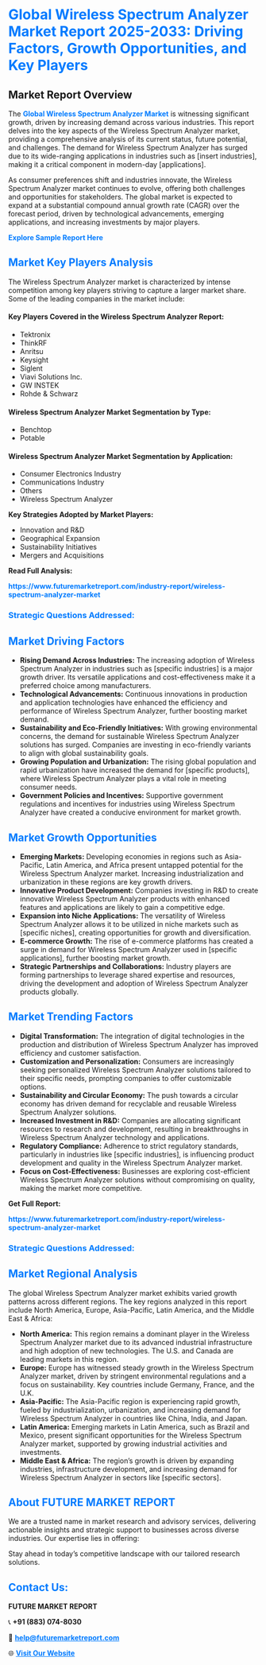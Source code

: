 <h1 style="color: #007BFF;">Global Wireless Spectrum Analyzer Market Report 2025-2033: Driving Factors, Growth Opportunities, and Key Players</h1>

<section id="overview">
<h2>Market Report Overview</h2>
<p>The <a href="https://www.futuremarketreport.com/industry-report/wireless-spectrum-analyzer-market" style="color: #007BFF; text-decoration: none;"><strong>Global Wireless Spectrum Analyzer Market</strong></a> is witnessing significant growth, driven by increasing demand across various industries. This report delves into the key aspects of the Wireless Spectrum Analyzer market, providing a comprehensive analysis of its current status, future potential, and challenges. The demand for Wireless Spectrum Analyzer has surged due to its wide-ranging applications in industries such as [insert industries], making it a critical component in modern-day [applications].</p>
<p>As consumer preferences shift and industries innovate, the Wireless Spectrum Analyzer market continues to evolve, offering both challenges and opportunities for stakeholders. The global market is expected to expand at a substantial compound annual growth rate (CAGR) over the forecast period, driven by technological advancements, emerging applications, and increasing investments by major players.</p>
</section>

<section id="overview">
<p><a href="https://www.futuremarketreport.com/request-sample/reportId=128474" style="color: #007BFF; text-decoration: none;"><strong>Explore Sample Report Here</strong></a></p>
</section>

<section id="key-players">
<h2 style="color: #007BFF;">Market Key Players Analysis</h2>
<p>The Wireless Spectrum Analyzer market is characterized by intense competition among key players striving to capture a larger market share. Some of the leading companies in the market include:</p>
<h4>Key Players Covered in the Wireless Spectrum Analyzer Report:</h4>
<ul><li>Tektronix</li><li>ThinkRF</li><li>Anritsu</li><li>Keysight</li><li>Siglent</li><li>Viavi Solutions Inc.</li><li>GW INSTEK</li><li>Rohde &amp; Schwarz</li></ul>
<h4>Wireless Spectrum Analyzer Market Segmentation by Type:</h4>
<ul><li>Benchtop</li><li>Potable</li></ul>

<h4>Wireless Spectrum Analyzer Market Segmentation by Application:</h4>
<ul><li>Consumer Electronics Industry</li><li>Communications Industry</li><li>Others</li><li>Wireless Spectrum Analyzer</li></ul>
<p><strong>Key Strategies Adopted by Market Players:</strong></p>
<ul>
<li>Innovation and R&D</li>
<li>Geographical Expansion</li>
<li>Sustainability Initiatives</li>
<li>Mergers and Acquisitions</li>
</ul>
</section>

<section>
<p><strong>Read Full Analysis: </strong></p><a href="https://www.futuremarketreport.com/industry-report/wireless-spectrum-analyzer-market" style="color: #007BFF; text-decoration: none;"><strong>https://www.futuremarketreport.com/industry-report/wireless-spectrum-analyzer-market</strong></a>
<h3 style="color: #007BFF;">Strategic Questions Addressed:</h3>
</section>

<section id="driving-factors">
<h2 style="color: #007BFF;">Market Driving Factors</h2>
<ul>
<li><strong>Rising Demand Across Industries:</strong> The increasing adoption of Wireless Spectrum Analyzer in industries such as [specific industries] is a major growth driver. Its versatile applications and cost-effectiveness make it a preferred choice among manufacturers.</li>
<li><strong>Technological Advancements:</strong> Continuous innovations in production and application technologies have enhanced the efficiency and performance of Wireless Spectrum Analyzer, further boosting market demand.</li>
<li><strong>Sustainability and Eco-Friendly Initiatives:</strong> With growing environmental concerns, the demand for sustainable Wireless Spectrum Analyzer solutions has surged. Companies are investing in eco-friendly variants to align with global sustainability goals.</li>
<li><strong>Growing Population and Urbanization:</strong> The rising global population and rapid urbanization have increased the demand for [specific products], where Wireless Spectrum Analyzer plays a vital role in meeting consumer needs.</li>
<li><strong>Government Policies and Incentives:</strong> Supportive government regulations and incentives for industries using Wireless Spectrum Analyzer have created a conducive environment for market growth.</li>
</ul>
</section>

<section id="growth-opportunities">
<h2 style="color: #007BFF;">Market Growth Opportunities</h2>
<ul>
<li><strong>Emerging Markets:</strong> Developing economies in regions such as Asia-Pacific, Latin America, and Africa present untapped potential for the Wireless Spectrum Analyzer market. Increasing industrialization and urbanization in these regions are key growth drivers.</li>
<li><strong>Innovative Product Development:</strong> Companies investing in R&D to create innovative Wireless Spectrum Analyzer products with enhanced features and applications are likely to gain a competitive edge.</li>
<li><strong>Expansion into Niche Applications:</strong> The versatility of Wireless Spectrum Analyzer allows it to be utilized in niche markets such as [specific niches], creating opportunities for growth and diversification.</li>
<li><strong>E-commerce Growth:</strong> The rise of e-commerce platforms has created a surge in demand for Wireless Spectrum Analyzer used in [specific applications], further boosting market growth.</li>
<li><strong>Strategic Partnerships and Collaborations:</strong> Industry players are forming partnerships to leverage shared expertise and resources, driving the development and adoption of Wireless Spectrum Analyzer products globally.</li>
</ul>
</section>

<section id="trending-factors">
<h2 style="color: #007BFF;">Market Trending Factors</h2>
<ul>
<li><strong>Digital Transformation:</strong> The integration of digital technologies in the production and distribution of Wireless Spectrum Analyzer has improved efficiency and customer satisfaction.</li>
<li><strong>Customization and Personalization:</strong> Consumers are increasingly seeking personalized Wireless Spectrum Analyzer solutions tailored to their specific needs, prompting companies to offer customizable options.</li>
<li><strong>Sustainability and Circular Economy:</strong> The push towards a circular economy has driven demand for recyclable and reusable Wireless Spectrum Analyzer solutions.</li>
<li><strong>Increased Investment in R&D:</strong> Companies are allocating significant resources to research and development, resulting in breakthroughs in Wireless Spectrum Analyzer technology and applications.</li>
<li><strong>Regulatory Compliance:</strong> Adherence to strict regulatory standards, particularly in industries like [specific industries], is influencing product development and quality in the Wireless Spectrum Analyzer market.</li>
<li><strong>Focus on Cost-Effectiveness:</strong> Businesses are exploring cost-efficient Wireless Spectrum Analyzer solutions without compromising on quality, making the market more competitive.</li>
</ul>
</section>

<section>
<p><strong>Get Full Report: </strong></p><a href="https://www.futuremarketreport.com/industry-report/wireless-spectrum-analyzer-market" style="color: #007BFF; text-decoration: none;"><strong>https://www.futuremarketreport.com/industry-report/wireless-spectrum-analyzer-market</strong></a>
<h3 style="color: #007BFF;">Strategic Questions Addressed:</h3>
</section>


<section id="regional-analysis">
<h2 style="color: #007BFF;">Market Regional Analysis</h2>
<p>The global Wireless Spectrum Analyzer market exhibits varied growth patterns across different regions. The key regions analyzed in this report include North America, Europe, Asia-Pacific, Latin America, and the Middle East & Africa:</p>
<ul>
<li><strong>North America:</strong> This region remains a dominant player in the Wireless Spectrum Analyzer market due to its advanced industrial infrastructure and high adoption of new technologies. The U.S. and Canada are leading markets in this region.</li>
<li><strong>Europe:</strong> Europe has witnessed steady growth in the Wireless Spectrum Analyzer market, driven by stringent environmental regulations and a focus on sustainability. Key countries include Germany, France, and the U.K.</li>
<li><strong>Asia-Pacific:</strong> The Asia-Pacific region is experiencing rapid growth, fueled by industrialization, urbanization, and increasing demand for Wireless Spectrum Analyzer in countries like China, India, and Japan.</li>
<li><strong>Latin America:</strong> Emerging markets in Latin America, such as Brazil and Mexico, present significant opportunities for the Wireless Spectrum Analyzer market, supported by growing industrial activities and investments.</li>
<li><strong>Middle East & Africa:</strong> The region’s growth is driven by expanding industries, infrastructure development, and increasing demand for Wireless Spectrum Analyzer in sectors like [specific sectors].</li>
</ul>
</section>

<footer>
<h2 style="color: #007BFF;">About FUTURE MARKET REPORT</h2>
<p>We are a trusted name in market research and advisory services, delivering actionable insights and strategic support to businesses across diverse industries. Our expertise lies in offering:</p>

<p>Stay ahead in today’s competitive landscape with our tailored research solutions.</p>

<h2 style="color: #007BFF;">Contact Us:</h2>
<p><strong>FUTURE MARKET REPORT</strong></p>
<p>📞 <strong>+91 (883) 074-8030</strong></p>
<p>📧 <strong><a href="mailto:help@futuremarketreport.com" style="color: #007BFF;">help@futuremarketreport.com</a></strong></p>
<p>🌐 <strong><a href="https://www.futuremarketreport.com/" style="color: #007BFF;">Visit Our Website</a></strong></p>
</footer>